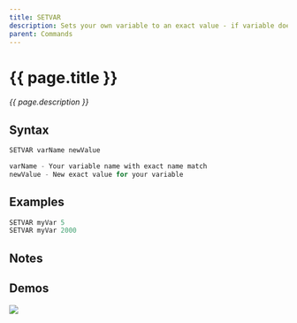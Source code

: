 ```yaml
---
title: SETVAR
description: Sets your own variable to an exact value - if variable doesn't exist, it is created
parent: Commands
---
```


# {{ page.title }}

_{{ page.description }}_

## Syntax

```java
SETVAR varName newValue 

varName - Your variable name with exact name match
newValue - New exact value for your variable
```

## Examples

```java
SETVAR myVar 5
SETVAR myVar 2000
```

## Notes


## Demos

![](N/A)

